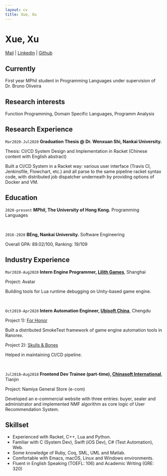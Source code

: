```yaml
---
layout: cv
title: Xue, Xu
---
```

# Xue, Xu

<div id="webaddress">
<a href="mailto:xuxue@connect.hku.hk">Mail</a>
| <a href="https://www.linkedin.com/in/xu-xue/">Linkedin</a>
| <a href="https://github.com/jrshoe">Github</a>
</div>

## Currently

First year MPhil student in Programming Languages under supervision of Dr. Bruno Oliveira

## Research interests

Function Programming, Domain Specific Languages, Programm Analysis

## Research Experience
`Mar2020-Jul2020`
__Graduation Thesis @ Dr. Wenxuan Shi, Nankai University.__

Thesis: CI/CD System Design and Implementation in Racket (Chinese content with English abstract)

Built a CI/CD System in a Racket way: various user interface (Travis CI, Jenkinsfile, Flowchart, etc.) and all parse to the same pipeline racket syntax code, with distributed job dispatcher underneath by providing options of Docker and VM.

## Education
`2020-present`
__MPhil, The University of Hong Kong.__
Programming Languages

<br/>

`2016-2020`
__BEng, Nankai University.__
Software Engineering

Overall GPA: 89.02/100, Ranking: 19/109

## Industry Experience

`Mar2020-Aug2020`
__Intern Engine Programmer, [Lilith Games](https://www.lilithgames.com/en/)__, Shanghai

Project: Avatar

Building tools for Lua runtime debugging on Unity-based game engine.

<br/>

`Oct2019-Apr2020`
__Intern Automation Engineer, [Ubisoft China](https://www.ubisoft.com/en-us/)__, Chengdu

Project 1): [For Honor](https://forhonor.ubisoft.com/game/en-us/home/)

Built a distributed SmokeTest framework of game engine automation tools in Ranorex.

Project 2): [Skulls & Bones](https://skullandbones.ubisoft.com/game/en-us/home/)

Helped in maintaining CI/CD pipeline.

<br/>

`Jul2018–Aug2018`
__Frontend Dev Trainee (part-time), [Chinasoft International](http://www.chinasofti.com/en/)__, Tianjin

Project: Namiya General Store (e-com)

Developed an e-commercial website with three entries: buyer, sealer and administrator and implemented NMF algorithm as core logic of User Recommendation System.

## Skillset

- Experienced with Racket, C++, Lua and Python.
- Familiar with C (System Dev), Swift (iOS Dev), C# (Test Automation), Web.
- Some knowledge of Ruby, Coq, SML, UML and Matlab.
- Comfortable with Emacs, macOS, Linux and Windows environments.
- Fluent in English Speaking (TOEFL: 106) and Academic Writing (GRE: 320)

<!-- ### Footer

Last updated: Aug 2020 -->

